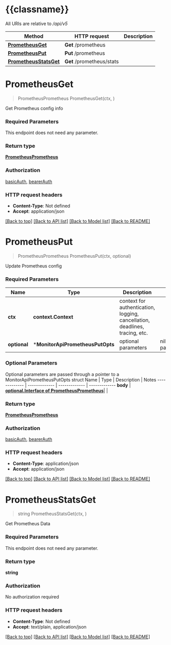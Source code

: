 # {{classname}}

All URIs are relative to */api/v5*

Method | HTTP request | Description
------------- | ------------- | -------------
[**PrometheusGet**](MonitorApi.md#PrometheusGet) | **Get** /prometheus | 
[**PrometheusPut**](MonitorApi.md#PrometheusPut) | **Put** /prometheus | 
[**PrometheusStatsGet**](MonitorApi.md#PrometheusStatsGet) | **Get** /prometheus/stats | 

# **PrometheusGet**
> PrometheusPrometheus PrometheusGet(ctx, )


Get Prometheus config info

### Required Parameters
This endpoint does not need any parameter.

### Return type

[**PrometheusPrometheus**](prometheus.prometheus.md)

### Authorization

[basicAuth](../README.md#basicAuth), [bearerAuth](../README.md#bearerAuth)

### HTTP request headers

 - **Content-Type**: Not defined
 - **Accept**: application/json

[[Back to top]](#) [[Back to API list]](../README.md#documentation-for-api-endpoints) [[Back to Model list]](../README.md#documentation-for-models) [[Back to README]](../README.md)

# **PrometheusPut**
> PrometheusPrometheus PrometheusPut(ctx, optional)


Update Prometheus config

### Required Parameters

Name | Type | Description  | Notes
------------- | ------------- | ------------- | -------------
 **ctx** | **context.Context** | context for authentication, logging, cancellation, deadlines, tracing, etc.
 **optional** | ***MonitorApiPrometheusPutOpts** | optional parameters | nil if no parameters

### Optional Parameters
Optional parameters are passed through a pointer to a MonitorApiPrometheusPutOpts struct
Name | Type | Description  | Notes
------------- | ------------- | ------------- | -------------
 **body** | [**optional.Interface of PrometheusPrometheus**](PrometheusPrometheus.md)|  | 

### Return type

[**PrometheusPrometheus**](prometheus.prometheus.md)

### Authorization

[basicAuth](../README.md#basicAuth), [bearerAuth](../README.md#bearerAuth)

### HTTP request headers

 - **Content-Type**: application/json
 - **Accept**: application/json

[[Back to top]](#) [[Back to API list]](../README.md#documentation-for-api-endpoints) [[Back to Model list]](../README.md#documentation-for-models) [[Back to README]](../README.md)

# **PrometheusStatsGet**
> string PrometheusStatsGet(ctx, )


Get Prometheus Data

### Required Parameters
This endpoint does not need any parameter.

### Return type

**string**

### Authorization

No authorization required

### HTTP request headers

 - **Content-Type**: Not defined
 - **Accept**: text/plain, application/json

[[Back to top]](#) [[Back to API list]](../README.md#documentation-for-api-endpoints) [[Back to Model list]](../README.md#documentation-for-models) [[Back to README]](../README.md)

